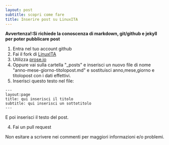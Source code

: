 ```yaml
---
layout: post
subtitle: scopri come fare
title: Inserire post su LinuxITA
---
```


**Avvertenza!:Si richiede la conoscenza di markdown, git/github e jekyll per poter pubblicare post**

1. Entra nel tuo account github
2. Fai il fork di [LinuxITA](https://github.com/linuxita/linuxita.github.io)
3. Utilizza [prose.io](http://prose.io)
4. Oppure vai sulla cartella "_posts" e inserisci un nuovo file di nome "anno-mese-giorno-titolopost.md" e sostituisci anno,mese,giorno e titolopost con i dati effettivi.
5. Inserisci questo testo nel file:

~~~
---
layout:page
title: qui inserisci il titolo
subtitle: qui inserisci un sottotitolo
---

~~~

E poi inserisci il testo del post.

4. Fai un pull request

Non esitare a scrivere nei commenti per maggiori informazioni e/o problemi.
